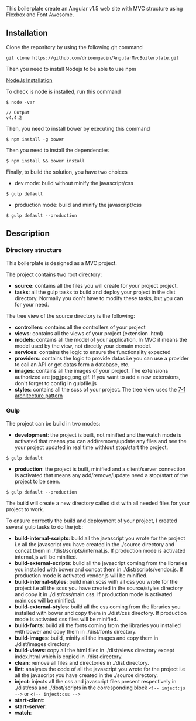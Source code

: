 This boilerplate create an Angular v1.5 web site with MVC structure using Flexbox and Font Awesome.

## Installation
Clone the repository by using the following git command
```
git clone https://github.com/drioemgaoin/AngularMvcBoilerplate.git
```

Then you need to install Nodejs to be able to use npm

[NodeJs Installation](https://openclassrooms.com/courses/des-applications-ultra-rapides-avec-node-js/installer-node-js)

To check is node is installed, run this command
```
$ node -var

// Output
v4.4.2
```

Then, you need to install bower by executing this command
```
$ npm install -g bower
```

Then you need to install the dependencies
```
$ npm install && bower install
```

Finally, to build the solution, you have two choices
- dev mode: build without minify the javascript/css
```
$ gulp default
```

- production mode: build and minify the javascript/css  
```
$ gulp default --production
```

## Description
### Directory structure
This boilerplate is designed as a MVC project.

The project contains two root directory:
- **source**: contains all the files you will create for your project project.
- **tasks**: all the gulp tasks to build and deploy your project in the dist directory. Normally you don't have to modify these tasks, but you can for your need.

The tree view of the source directory is the following:
- **controllers**: contains all the controllers of your project
- **views**: contains all the views of your project (extension .html)
- **models**: contains all the model of your application. In MVC it means the model used by the view, not directly your domain model.
- **services**: contains the logic to ensure the functionality expected
- **providers**: contains the logic to provide datas i.e you can use a provider to call an API or get datas form a database, etc.
- **images**: contains all the images of your project. The extensions authorized are jpg,jpeg,png,gif. If you want to add a new extensions, don't forget to config in gulpfile.js
- **styles**: contains all the scss of your project. The tree view uses the [7-1 architecture pattern](https://sass-guidelin.es/#architecture)

### Gulp
The project can be build in two modes:
- **development**: the project is built, not minified and the watch mode is activated that means you can add/remove/update any files and see the your project updated in real time withtout stop/start the project.
```
$ gulp default
```
- **production**: the project is built, minified and a client/server connection is activated that means any add/remove/update need a stop/start of the project to be seen.
```
$ gulp default --production
```

The build will create a new directory called dist with all needed files for your project to work.

To ensure correctly the build and deployment of your project, I created several gulp tasks to do the job:
- **build-internal-scripts**: build all the javascript you wrote for the project i.e all the javascript you have created in the ./source directory and concat them in ./dist/scripts/internal.js. If production mode is activated internal.js will be minified.
- **build-external-scripts**: build all the javascript coming from the libraries you installed with bower and concat them in ./dist/scripts/vendor.js. If production mode is activated vendor.js will be minified.
- **build-internal-styles**: build main.scss with all css you wrote for the project i.e all the scss you have created in the source/styles directory and copy it in ./dist/css/main.css. If production mode is activated main.css will be minified.
- **build-external-styles**: build all the css coming from the libraries you installed with bower and copy them in ./dist/css directory. If production mode is activated css files will be minified.
- **build-fonts**: build all the fonts coming from the libraries you installed with bower and copy them in ./dist/fonts directory.
- **build-images**: build, minify all the images and copy them in ./dist/images directory.
- **build-views**: copy all the html files in ./dist/views directory except index.html which is copied in ./dist directory.
- **clean**: remove all files and directories in ./dist directory.
- **lint**: analyses the code of all the javascript you wrote for the project i.e all the javascript you have created in the ./source directory.
- **inject**: injects all the css and javascript files present respectively in ./dist/css and ./dost/scripts in the corresponding block ```<!-- inject:js -->``` or ```<!-- inject:css -->```
- **start-client**:
- **start-server**:
- **watch**:
